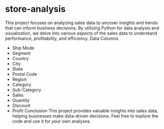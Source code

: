# store-analysis
This project focuses on analyzing sales data to uncover insights and trends that can inform business decisions. By utilizing Python for data analysis and visualization, we delve into various aspects of the sales data to understand performance, profitability, and efficiency.
Data Columns
- Ship Mode
- Segment
- Country
- City
- State
- Postal Code
- Region
- Category
- Sub-Category
- Sales
- Quantity
- Discount
- Profit
Conclusion
This project provides valuable insights into sales data, helping businesses make data-driven decisions. Feel free to explore the code and use it for your own analyses.
